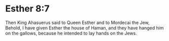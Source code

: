 # Esther 8:7

Then King Ahasuerus said to Queen Esther and to Mordecai the Jew, Behold, I have given Esther the house of Haman, and they have hanged him on the gallows, because he intended to lay hands on the Jews.
